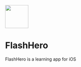 
<img src="https://github.com/bzbislawski/dict/blob/master/dict/Assets.xcassets/readme_icon.png" width="75" height="75"/>

# FlashHero

FlashHero is a learning app for iOS

